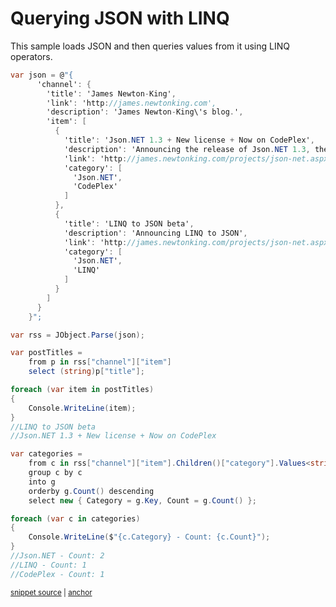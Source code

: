 # Querying JSON with LINQ

This sample loads JSON and then queries values from it using LINQ operators.

<!-- snippet: QueryJsonLinq -->
<a id='snippet-queryjsonlinq'></a>
```cs
var json = @"{
      'channel': {
        'title': 'James Newton-King',
        'link': 'http://james.newtonking.com',
        'description': 'James Newton-King\'s blog.',
        'item': [
          {
            'title': 'Json.NET 1.3 + New license + Now on CodePlex',
            'description': 'Announcing the release of Json.NET 1.3, the MIT license and the source on CodePlex',
            'link': 'http://james.newtonking.com/projects/json-net.aspx',
            'category': [
              'Json.NET',
              'CodePlex'
            ]
          },
          {
            'title': 'LINQ to JSON beta',
            'description': 'Announcing LINQ to JSON',
            'link': 'http://james.newtonking.com/projects/json-net.aspx',
            'category': [
              'Json.NET',
              'LINQ'
            ]
          }
        ]
      }
    }";

var rss = JObject.Parse(json);

var postTitles =
    from p in rss["channel"]["item"]
    select (string)p["title"];

foreach (var item in postTitles)
{
    Console.WriteLine(item);
}
//LINQ to JSON beta
//Json.NET 1.3 + New license + Now on CodePlex

var categories =
    from c in rss["channel"]["item"].Children()["category"].Values<string>()
    group c by c
    into g
    orderby g.Count() descending
    select new { Category = g.Key, Count = g.Count() };

foreach (var c in categories)
{
    Console.WriteLine($"{c.Category} - Count: {c.Count}");
}
//Json.NET - Count: 2
//LINQ - Count: 1
//CodePlex - Count: 1
```
<sup><a href='/Src/Tests/Documentation/Samples/Linq/QueryJsonLinq.cs#L35-L91' title='Snippet source file'>snippet source</a> | <a href='#snippet-queryjsonlinq' title='Start of snippet'>anchor</a></sup>
<!-- endSnippet -->
